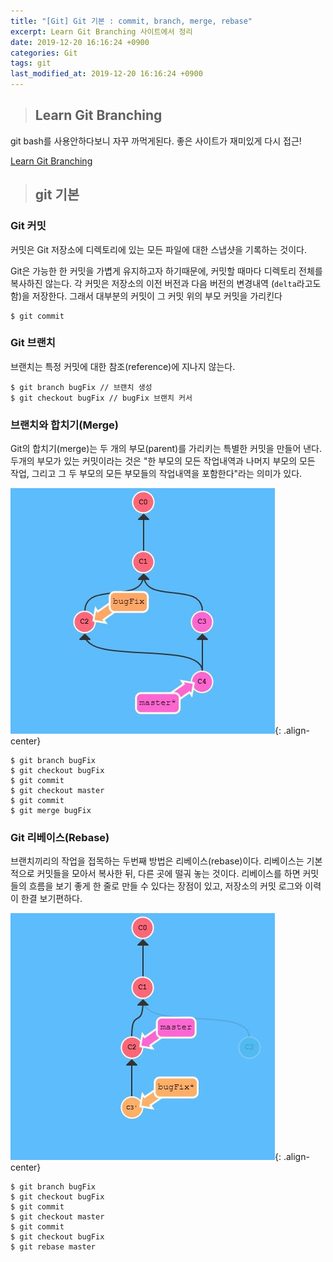 ```yaml
---
title: "[Git] Git 기본 : commit, branch, merge, rebase"
excerpt: Learn Git Branching 사이트에서 정리
date: 2019-12-20 16:16:24 +0900
categories: Git
tags: git
last_modified_at: 2019-12-20 16:16:24 +0900
---
```


>## Learn Git Branching

git bash를 사용안하다보니 자꾸 까먹게된다.
좋은 사이트가 재미있게 다시 접근!

[Learn Git Branching](https://learngitbranching.js.org/)

>## git 기본

### Git 커밋

커밋은 Git 저장소에 디렉토리에 있는 모든 파일에 대한 스냅샷을 기록하는 것이다.

Git은 가능한 한 커밋을 가볍게 유지하고자 하기때문에, 커밋할 때마다 디렉토리 전체를 복사하진 않는다. 각 커밋은 저장소의 이전 버전과 다음 버전의 변경내역 (`delta`라고도 함)을 저장한다. 그래서 대부분의 커밋이 그 커밋 위의 부모 커밋을 가리킨다

```
$ git commit
```


### Git 브랜치

브랜치는 특정 커밋에 대한 참조(reference)에 지나지 않는다.

```
$ git branch bugFix // 브랜치 생성
$ git checkout bugFix // bugFix 브랜치 커서
```


### 브랜치와 합치기(Merge)

 Git의 합치기(merge)는 두 개의 부모(parent)를 가리키는 특별한 커밋을 만들어 낸다. 두개의 부모가 있는 커밋이라는 것은 "한 부모의 모든 작업내역과 나머지 부모의 모든 작업, 그리고 그 두 부모의 모든 부모들의 작업내역을 포함한다"라는 의미가 있다.

![](/assets/images/git/191220_01.JPG){: .align-center}

```
$ git branch bugFix
$ git checkout bugFix
$ git commit
$ git checkout master
$ git commit
$ git merge bugFix
```


### Git 리베이스(Rebase)

브랜치끼리의 작업을 접목하는 두번째 방법은 리베이스(rebase)이다. 리베이스는 기본적으로 커밋들을 모아서 복사한 뒤, 다른 곳에 떨궈 놓는 것이다.
리베이스를 하면 커밋들의 흐름을 보기 좋게 한 줄로 만들 수 있다는 장점이 있고, 저장소의 커밋 로그와 이력이 한결 보기편하다.

![](/assets/images/git/191220_02.JPG){: .align-center}

```
$ git branch bugFix
$ git checkout bugFix
$ git commit
$ git checkout master
$ git commit
$ git checkout bugFix
$ git rebase master
```
